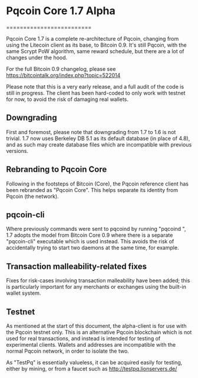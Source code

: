 # Pqcoin Core 1.7 Alpha
=========================

Pqcoin Core 1.7 is a complete re-architecture of Pqcoin, changing from
using the Litecoin client as its base, to Bitcoin 0.9. It's still Pqcoin,
with the same Scrypt PoW algorithm, same reward schedule, but there are a 
lot of changes under the hood.


For the full Bitcoin 0.9 changelog, please see https://bitcointalk.org/index.php?topic=522014

Please note that this is a very early release, and a full audit of the code
is still in progress. The client has been hard-coded to only work with testnet
for now, to avoid the risk of damaging real wallets.


Downgrading
-----------

First and foremost, please note that downgrading from 1.7 to 1.6 is not trivial.
1.7 now uses Berkeley DB 5.1 as its default database (in place of 4.8), and as
such may create database files which are incompatible with previous versions.

Rebranding to Pqcoin Core
---------------------------

Following in the footsteps of Bitcoin (Core), the Pqcoin reference client
has been rebranded as "Pqcoin Core". This helps separate its identity
from Pqcoin (the network).

pqcoin-cli
------------

Where previously commands were sent to pqcoind by running
"pqcoind <command>", 1.7 adopts the model from Bitcoin Core 0.9 where there is
a separate "pqcoin-cli" executable which is used instead. This avoids the risk
of accidentally trying to start two daemons at the same time, for example.


Transaction malleability-related fixes
--------------------------------------

Fixes for risk-cases involving transaction malleability have been added; this
is particularly important for any merchants or exchanges using the built-in
wallet system. 

Testnet
-------

As mentioned at the start of this document, the alpha-client is for use with the
Pqcoin testnet only. This is an alternative Pqcoin blockchain which is
not used for real transactions, and instead is intended for testing of experimental
clients. Wallets and addresses are incompatible with the normal Pqcoin
network, in order to isolate the two.

As "TestPq" is essentially valueless, it can be acquired easily for testing,
either by mining, or from a faucet such as http://testpq.lionservers.de/
